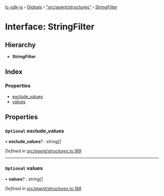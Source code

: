 [lc-sdk-js](../README.md) › [Globals](../globals.md) › ["src/agent/structures"](../modules/_src_agent_structures_.md) › [StringFilter](_src_agent_structures_.stringfilter.md)

# Interface: StringFilter

## Hierarchy

* **StringFilter**

## Index

### Properties

* [exclude_values](_src_agent_structures_.stringfilter.md#optional-exclude_values)
* [values](_src_agent_structures_.stringfilter.md#optional-values)

## Properties

### `Optional` exclude_values

• **exclude_values**? : *string[]*

*Defined in [src/agent/structures.ts:189](https://github.com/livechat/lc-sdk-js/blob/38eeefe/src/agent/structures.ts#L189)*

___

### `Optional` values

• **values**? : *string[]*

*Defined in [src/agent/structures.ts:188](https://github.com/livechat/lc-sdk-js/blob/38eeefe/src/agent/structures.ts#L188)*

